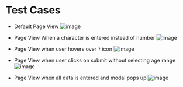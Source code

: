 # Test Cases

- Default Page View
  ![image](https://github.com/parthdharmale/fyleassignment/assets/78959166/4850bbf6-7481-4e9d-a195-242bc90c11b5)

- Page View When a character is entered instead of number
  ![image](https://github.com/parthdharmale/fyleassignment/assets/78959166/44036f0a-3303-4606-8700-252ebc1a45b4)

- Page View when user hovers over `?` icon
![image](https://github.com/parthdharmale/fyleassignment/assets/78959166/43530df9-4ec3-454b-8a7a-94e6afa0f4f8)

- Page View when user clicks on submit without selecting age range
  ![image](https://github.com/parthdharmale/fyleassignment/assets/78959166/89d805de-2144-4e36-8b46-6d499bfcb5d2)

- Page View when all data is entered and modal pops up
   ![image](https://github.com/parthdharmale/fyleassignment/assets/78959166/aac5ad78-f446-4a3a-bc1f-317765ad18fc)
